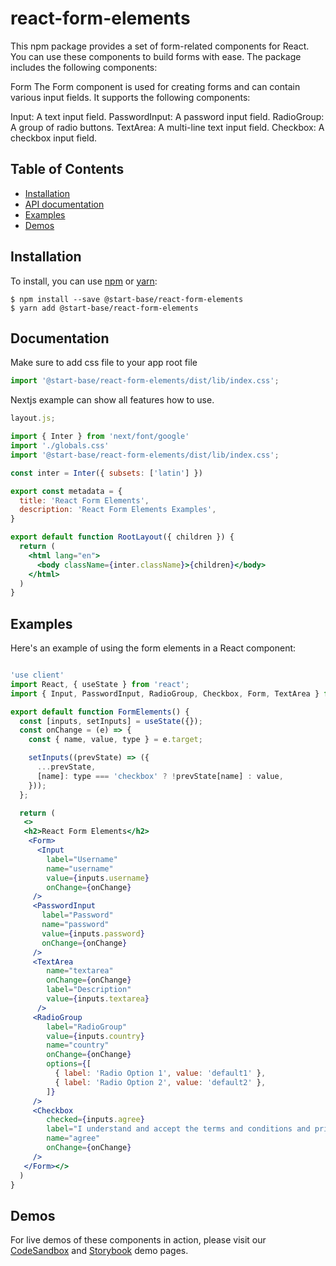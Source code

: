 # react-form-elements

This npm package provides a set of form-related components for React. You can use these components to build forms with ease. The package includes the following components:

Form
The Form component is used for creating forms and can contain various input fields. It supports the following components:

Input: A text input field.
PasswordInput: A password input field.
RadioGroup: A group of radio buttons.
TextArea: A multi-line text input field.
Checkbox: A checkbox input field.

## Table of Contents

- [Installation](#installation)
- [API documentation](#api-documentation)
- [Examples](#examples)
- [Demos](#demos)

## Installation

To install, you can use [npm](https://npmjs.org/) or [yarn](https://yarnpkg.com):

    $ npm install --save @start-base/react-form-elements
    $ yarn add @start-base/react-form-elements

## Documentation

Make sure to add css file to your app root file

```jsx
import '@start-base/react-form-elements/dist/lib/index.css';
```

Nextjs example can show all features how to use.

```jsx
layout.js;

import { Inter } from 'next/font/google'
import './globals.css'
import '@start-base/react-form-elements/dist/lib/index.css';

const inter = Inter({ subsets: ['latin'] })

export const metadata = {
  title: 'React Form Elements',
  description: 'React Form Elements Examples',
}

export default function RootLayout({ children }) {
  return (
    <html lang="en">
      <body className={inter.className}>{children}</body>
    </html>
  )
}

```

## Examples

Here's an example of using the form elements in a React component:

```jsx

'use client'
import React, { useState } from 'react';
import { Input, PasswordInput, RadioGroup, Checkbox, Form, TextArea } from '@start-base/react-form-elements';

export default function FormElements() {
  const [inputs, setInputs] = useState({});
  const onChange = (e) => {
    const { name, value, type } = e.target;

    setInputs((prevState) => ({
      ...prevState,
      [name]: type === 'checkbox' ? !prevState[name] : value,
    }));
  };

  return (
   <> 
   <h2>React Form Elements</h2>
    <Form>
      <Input
        label="Username"
        name="username"
        value={inputs.username}
        onChange={onChange}
     />
     <PasswordInput
       label="Password"
       name="password"
       value={inputs.password}
       onChange={onChange}
     />
     <TextArea
        name="textarea"
        onChange={onChange}
        label="Description"
        value={inputs.textarea}
      />
     <RadioGroup
        label="RadioGroup"
        value={inputs.country}
        name="country"
        onChange={onChange}
        options={[
          { label: 'Radio Option 1', value: 'default1' },
          { label: 'Radio Option 2', value: 'default2' },
        ]}
     />
     <Checkbox
        checked={inputs.agree}
        label="I understand and accept the terms and conditions and privacy policy."
        name="agree"
        onChange={onChange}
     />
   </Form></>
  )
}


```

## Demos

For live demos of these components in action, please visit our  [CodeSandbox](https://codesandbox.io/p/sandbox/inspiring-jepsen-wnr5tg) and [Storybook](https://form-storybook-am7u.vercel.app/) demo pages.